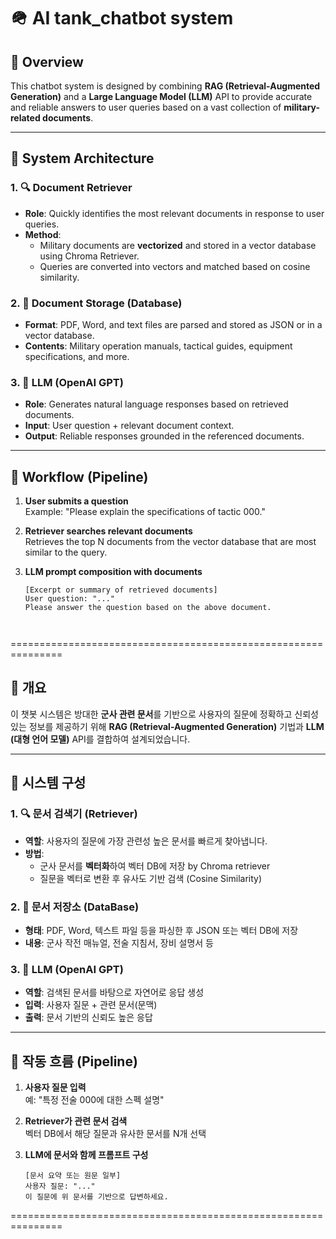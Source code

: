 
# 🪖 AI tank_chatbot system 
  
## 📌 Overview
This chatbot system is designed by combining **RAG (Retrieval-Augmented Generation)** and a **Large Language Model (LLM)** API to provide accurate and reliable answers to user queries based on a vast collection of **military-related documents**.

---

## 🧠 System Architecture  

### 1. 🔍 Document Retriever  
- **Role**: Quickly identifies the most relevant documents in response to user queries.
- **Method**:
  - Military documents are **vectorized** and stored in a vector database using Chroma Retriever.
  - Queries are converted into vectors and matched based on cosine similarity.

### 2. 📄 Document Storage (Database)
- **Format**: PDF, Word, and text files are parsed and stored as JSON or in a vector database.
- **Contents**: Military operation manuals, tactical guides, equipment specifications, and more.

### 3. 🧠 LLM (OpenAI GPT)
- **Role**: Generates natural language responses based on retrieved documents.
- **Input**: User question + relevant document context.
- **Output**: Reliable responses grounded in the referenced documents.

---

## 🔁 Workflow (Pipeline)

1. **User submits a question**  
   Example: "Please explain the specifications of tactic 000."

2. **Retriever searches relevant documents**  
   Retrieves the top N documents from the vector database that are most similar to the query.

3. **LLM prompt composition with documents**
   ```plaintext
   [Excerpt or summary of retrieved documents]
   User question: "..."
   Please answer the question based on the above document.
  


===============================================================
  
## 📌 개요
이 챗봇 시스템은 방대한 **군사 관련 문서**를 기반으로 사용자의 질문에 정확하고 신뢰성 있는 정보를 제공하기 위해 **RAG (Retrieval-Augmented Generation)** 기법과 **LLM (대형 언어 모델)** API를 결합하여 설계되었습니다.

---

## 🧠 시스템 구성  

### 1. 🔍 문서 검색기 (Retriever)  
- **역할**: 사용자의 질문에 가장 관련성 높은 문서를 빠르게 찾아냅니다.
- **방법**:
  - 군사 문서를 **벡터화**하여 벡터 DB에 저장 by Chroma retriever 
  - 질문을 벡터로 변환 후 유사도 기반 검색 (Cosine Similarity)

### 2. 📄 문서 저장소 (DataBase)  
- **형태**: PDF, Word, 텍스트 파일 등을 파싱한 후 JSON 또는 벡터 DB에 저장
- **내용**: 군사 작전 매뉴얼, 전술 지침서, 장비 설명서 등

### 3. 🧠 LLM (OpenAI GPT)  
- **역할**: 검색된 문서를 바탕으로 자연어로 응답 생성
- **입력**: 사용자 질문 + 관련 문서(문맥)
- **출력**: 문서 기반의 신뢰도 높은 응답

---

## 🔁 작동 흐름 (Pipeline)

1. **사용자 질문 입력**  
   예: "특정 전술 000에 대한 스펙 설명"

2. **Retriever가 관련 문서 검색**  
   벡터 DB에서 해당 질문과 유사한 문서를 N개 선택

3. **LLM에 문서와 함께 프롬프트 구성**
   ```plaintext
   [문서 요약 또는 원문 일부]
   사용자 질문: "..."
   이 질문에 위 문서를 기반으로 답변하세요.

===============================================================
